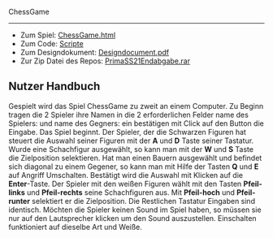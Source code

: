 ChessGame
<hr/>
<ul>
<li>Zum Spiel: <a href="https://nickhaecker.github.io/PrimaSS21Endabgabe/ChessGame.html">ChessGame.html</a></li>
<li>Zum Code: <a href="https://github.com/NickHaecker/PrimaSS21Endabgabe/tree/main/scripts">Scripte</a></li>
<li>Zum Designdokument: <a href="https://github.com/NickHaecker/PrimaSS21Endabgabe/blob/main/konzept/Designdocument.pdf">Designdocument.pdf</a></li>
<li>Zur Zip Datei des Repos: <a href="https://github.com/NickHaecker/PrimaSS21Endabgabe/blob/main/zip/PrimaSS21Endabgabe.rar">PrimaSS21Endabgabe.rar</a></li>
</ul>
<h2>Nutzer Handbuch</h2>
Gespielt wird das Spiel ChessGame zu zweit an einem Computer.
Zu Beginn tragen die 2 Spieler ihre Namen in die 2 erforderlichen Felder <e>name des Spielers:</e> und <e>name des Gegners:</e> ein bestätigen mit Click auf den Button die Eingabe. Das Spiel beginnt.
Der Spieler, der die Schwarzen Figuren hat steuert die Auswahl seiner Figuren mit der <b>A</b> und <b>D</b> Taste seiner Tastatur. Wurde eine Schachfigur ausgewählt, so kann man mit der <b>W</b> und <b>S</b> Taste die Zielposition selektieren. Hat man einen Bauern ausgewählt und befindet sich diagonal zu einem Gegener, so kann man mit Hilfe der Tasten <b>Q</b> und <b>E</b> auf Angriff Umschalten. Bestätigt wird die Auswahl mit Klicken auf die <b>Enter</b>-Taste.
Der Spieler mit den weißen Figuren wählt mit den Tasten <b>Pfeil-links</b> und <b>Pfeil-rechts</b> seine Schachfiguren aus. Mit <b>Pfeil-hoch</b> und <b>Pfeil-runter</b> selektiert er die Zielposition.
Die Restlichen Tastatur Eingaben sind identisch.
Möchten die Spieler keinen Sound im Spiel haben, so müssen sie nur auf den Lautsprecher klicken um den Sound auszustellen. Einschalten funktioniert auf dieselbe Art und Weiße.